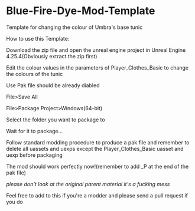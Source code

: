 # Blue-Fire-Dye-Mod-Template
Template for changing the colour of Umbra's base tunic

How to use this Template:

Download the zip file and open the unreal engine project in Unreal Engine 4.25.4(Obviously extract the zip first)

Edit the colour values in the parameters of Player_Clothes_Basic to change the colours of the tunic

Use Pak file should be already diabled

File>Save All

File>Package Project>Windows(64-bit)

Select the folder you want to package to 

Wait for it to package...




Follow standard modding procedure to produce a pak file and remember to delete all uassets and uexps except the Player_Clothes_Basic uasset and uexp before packaging

The mod should work perfectly now!(remember to add _P at the end of the pak file)

*please don't look at the original parent material it's a fucking mess*

Feel free to add to this if you're a modder and please send a pull request if you do
